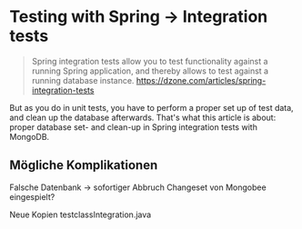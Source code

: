 Testing with Spring -> Integration tests
===================

> Spring integration tests allow you to test functionality against a running Spring application, and thereby allows to test against a running database instance. 
<https://dzone.com/articles/spring-integration-tests>

But as you do in unit tests, you have to perform a proper set up of test data, and clean up the database afterwards. That's what this article is about: proper database set- and clean-up in Spring integration tests with MongoDB.


## Mögliche Komplikationen
Falsche Datenbank -> sofortiger Abbruch
Changeset von Mongobee eingespielt?

Neue Kopien testclassIntegration.java